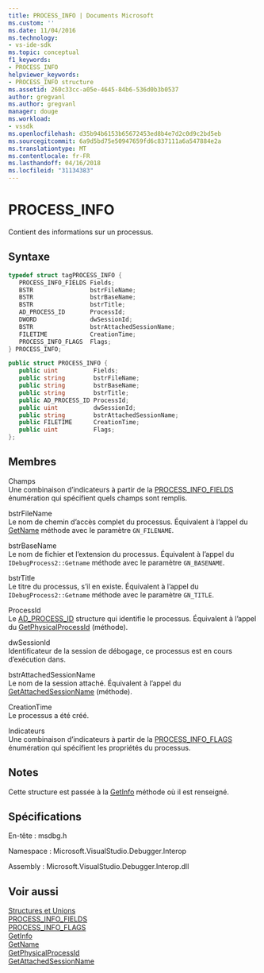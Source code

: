 ```yaml
---
title: PROCESS_INFO | Documents Microsoft
ms.custom: ''
ms.date: 11/04/2016
ms.technology:
- vs-ide-sdk
ms.topic: conceptual
f1_keywords:
- PROCESS_INFO
helpviewer_keywords:
- PROCESS_INFO structure
ms.assetid: 260c33cc-a05e-4645-84b6-536d0b3b0537
author: gregvanl
ms.author: gregvanl
manager: douge
ms.workload:
- vssdk
ms.openlocfilehash: d35b94b6153b65672453ed8b4e7d2c0d9c2bd5eb
ms.sourcegitcommit: 6a9d5bd75e50947659fd6c837111a6a547884e2a
ms.translationtype: MT
ms.contentlocale: fr-FR
ms.lasthandoff: 04/16/2018
ms.locfileid: "31134383"
---
```

# <a name="processinfo"></a>PROCESS_INFO
Contient des informations sur un processus.  
  
## <a name="syntax"></a>Syntaxe  
  
```cpp  
typedef struct tagPROCESS_INFO {   
   PROCESS_INFO_FIELDS Fields;  
   BSTR                bstrFileName;  
   BSTR                bstrBaseName;  
   BSTR                bstrTitle;  
   AD_PROCESS_ID       ProcessId;  
   DWORD               dwSessionId;  
   BSTR                bstrAttachedSessionName;  
   FILETIME            CreationTime;  
   PROCESS_INFO_FLAGS  Flags;  
} PROCESS_INFO;  
```  
  
```csharp  
public struct PROCESS_INFO {   
   public uint          Fields;  
   public string        bstrFileName;  
   public string        bstrBaseName;  
   public string        bstrTitle;  
   public AD_PROCESS_ID ProcessId;  
   public uint          dwSessionId;  
   public string        bstrAttachedSessionName;  
   public FILETIME      CreationTime;  
   public uint          Flags;  
};  
```  
  
## <a name="members"></a>Membres  
 Champs  
 Une combinaison d’indicateurs à partir de la [PROCESS_INFO_FIELDS](../../../extensibility/debugger/reference/process-info-fields.md) énumération qui spécifient quels champs sont remplis.  
  
 bstrFileName  
 Le nom de chemin d’accès complet du processus. Équivalent à l’appel du [GetName](../../../extensibility/debugger/reference/idebugprocess2-getname.md) méthode avec le paramètre `GN_FILENAME`.  
  
 bstrBaseName  
 Le nom de fichier et l’extension du processus. Équivalent à l’appel du `IDebugProcess2::Getname` méthode avec le paramètre `GN_BASENAME`.  
  
 bstrTitle  
 Le titre du processus, s’il en existe. Équivalent à l’appel du `IDebugProcess2::Getname` méthode avec le paramètre `GN_TITLE`.  
  
 ProcessId  
 Le [AD_PROCESS_ID](../../../extensibility/debugger/reference/ad-process-id.md) structure qui identifie le processus. Équivalent à l’appel du [GetPhysicalProcessId](../../../extensibility/debugger/reference/idebugprocess2-getphysicalprocessid.md) (méthode).  
  
 dwSessionId  
 Identificateur de la session de débogage, ce processus est en cours d’exécution dans.  
  
 bstrAttachedSessionName  
 Le nom de la session attaché. Équivalent à l’appel du [GetAttachedSessionName](../../../extensibility/debugger/reference/idebugprocess2-getattachedsessionname.md) (méthode).  
  
 CreationTime  
 Le processus a été créé.  
  
 Indicateurs  
 Une combinaison d’indicateurs à partir de la [PROCESS_INFO_FLAGS](../../../extensibility/debugger/reference/process-info-flags.md) énumération qui spécifient les propriétés du processus.  
  
## <a name="remarks"></a>Notes  
 Cette structure est passée à la [GetInfo](../../../extensibility/debugger/reference/idebugprocess2-getinfo.md) méthode où il est renseigné.  
  
## <a name="requirements"></a>Spécifications  
 En-tête : msdbg.h  
  
 Namespace : Microsoft.VisualStudio.Debugger.Interop  
  
 Assembly : Microsoft.VisualStudio.Debugger.Interop.dll  
  
## <a name="see-also"></a>Voir aussi  
 [Structures et Unions](../../../extensibility/debugger/reference/structures-and-unions.md)   
 [PROCESS_INFO_FIELDS](../../../extensibility/debugger/reference/process-info-fields.md)   
 [PROCESS_INFO_FLAGS](../../../extensibility/debugger/reference/process-info-flags.md)   
 [GetInfo](../../../extensibility/debugger/reference/idebugprocess2-getinfo.md)   
 [GetName](../../../extensibility/debugger/reference/idebugprocess2-getname.md)   
 [GetPhysicalProcessId](../../../extensibility/debugger/reference/idebugprocess2-getphysicalprocessid.md)   
 [GetAttachedSessionName](../../../extensibility/debugger/reference/idebugprocess2-getattachedsessionname.md)